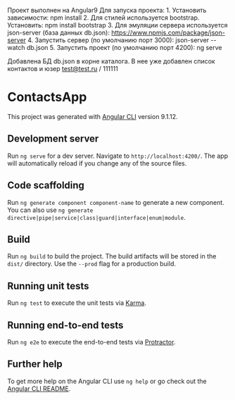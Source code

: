 Проект выполнен на Angular9
Для запуска проекта:
    1. Установить зависимости: npm install
    2. Для стилей используется bootstrap. Установить: npm install bootstrap
    3. Для эмуляции сервера используется json-server (база данных db.json): https://www.npmjs.com/package/json-server
    4. Запустить сервер (по умолчанию порт 3000): json-server --watch db.json
    5. Запустить проект (по умолчанию порт 4200): ng serve

Добавлена БД db.json в корне каталога. В нее уже добавлен список контактов и юзер test@test.ru / 111111





# ContactsApp

This project was generated with [Angular CLI](https://github.com/angular/angular-cli) version 9.1.12.

## Development server

Run `ng serve` for a dev server. Navigate to `http://localhost:4200/`. The app will automatically reload if you change any of the source files.

## Code scaffolding

Run `ng generate component component-name` to generate a new component. You can also use `ng generate directive|pipe|service|class|guard|interface|enum|module`.

## Build

Run `ng build` to build the project. The build artifacts will be stored in the `dist/` directory. Use the `--prod` flag for a production build.

## Running unit tests

Run `ng test` to execute the unit tests via [Karma](https://karma-runner.github.io).

## Running end-to-end tests

Run `ng e2e` to execute the end-to-end tests via [Protractor](http://www.protractortest.org/).

## Further help

To get more help on the Angular CLI use `ng help` or go check out the [Angular CLI README](https://github.com/angular/angular-cli/blob/master/README.md).
